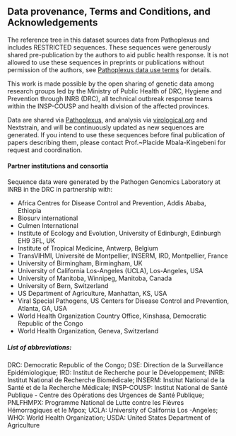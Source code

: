 ## Data provenance, Terms and Conditions, and Acknowledgements

The reference tree in this dataset sources data from Pathoplexus and includes RESTRICTED sequences.
These sequences were generously shared pre-publication by the authors to aid public health response.
It is not allowed to use these sequences in preprints or publications without permission of the authors, see [Pathoplexus data use terms](https://pathoplexus.org/about/terms-of-use/data-use-terms) for details.

This work is made possible by the open sharing of genetic data among research groups led by the Ministry of Public Health of DRC, Hygiene and Prevention through INRB (DRC), all technical outbreak response teams within the INSP-COUSP and health division of the affected provinces.

Data are shared via [Pathoplexus](https://pathoplexus.org), and analysis via [virological.org](https://virological.org) and Nextstrain, and will be continuously updated as new sequences are generated. If you intend to use these sequences before final publication of papers describing them, please contact Prof.~Placide Mbala-Kingebeni for request and coordination.

#### Partner institutions and consortia

Sequence data were generated by the Pathogen Genomics Laboratory at INRB in the DRC in partnership with:

* Africa Centres for Disease Control and Prevention, Addis Ababa, Ethiopia
* Biosurv international
* Culmen International
* Institute of Ecology and Evolution, University of Edinburgh, Edinburgh EH9 3FL, UK
* Institute of Tropical Medicine, Antwerp, Belgium
* TransVIHMI, Université de Montpellier, INSERM, IRD, Montpellier, France
* University of Birmingham, Birmingham, UK
* University of California Los-Angeles (UCLA), Los-Angeles, USA
* University of Manitoba, Winnipeg, Manitoba, Canada
* University of Bern, Switzerland
* US Department of Agriculture, Manhattan, KS, USA
* Viral Special Pathogens, US Centers for Disease Control and Prevention, Atlanta, GA, USA
* World Health Organization Country Office, Kinshasa, Democratic Republic of the Congo
* World Health Organization, Geneva, Switzerland

##### List of abbreviations:

DRC: Democratic Republic of the Congo; DSE: Direction de la Surveillance Epidémiologique; IRD: Institut de Recherche pour le Développement; INRB: Institut National de Recherche Biomédicale; INSERM: Institut National de la Santé et de la Recherche Médicale; INSP-COUSP: Institut National de Santé Publique - Centre des Opérations des Urgences de Santé Publique; PNLFHMPX: Programme National de Lutte contre les Fièvres Hémorragiques et le Mpox; UCLA: University of California Los -Angeles; WHO: World Health Organization; USDA: United States Department of Agriculture

